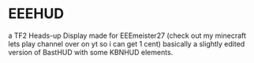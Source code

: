 # EEEHUD
a TF2 Heads-up Display made for EEEmeister27 (check out my minecraft lets play channel over on yt so i can get 1 cent)
basically a slightly edited version of BastHUD with some KBNHUD elements.
